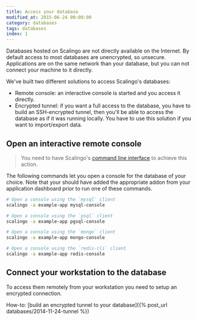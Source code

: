 ```yaml
---
title: Access your database
modified_at: 2015-06-24 00:00:00
category: databases
tags: databases
index: 1
---
```


Databases hosted on Scalingo are not directly available on the Internet. By default
access to most databases are unencrypted, so unsecure. Applications are on the same
network than your database, but you can not connect your machine to it directly.

We've built two different solutions to access Scalingo's databases:

* Remote console: an interactive console is started and you access it directly.
* Encrypted tunnel: if you want a full access to the database, you have to build an
  SSH-encrypted tunnel, then you'll be able to access the database as if it was running locally.
  You have to use this solution if you want to import/export data.

## Open an interactive remote console

<blockquote class="bg-info">
You need to have Scalingo's <a href="http://cli.scalingo.com" target="_blank">command line interface</a> to
achieve this action.
</blockquote>

The following commands let you open a console for the database
of your choice. Note that your should have added the appropriate addon from
your application dashboard prior to run one of these commands.

```bash
# Open a console using the `mysql` client
scalingo -a example-app mysql-console

# Open a console using the `psql` client
scalingo -a example-app pgsql-console

# Open a console using the `mongo` client
scalingo -a example-app mongo-console

# Open a console using the `redis-cli` client
scalingo -a example-app redis-console
```

## Connect your workstation to the database

 To access them remotely
from your workstation you need to setup an encrypted connection.

How-to: [build an encrypted tunnel to your database]({% post_url databases/2014-11-24-tunnel %})
